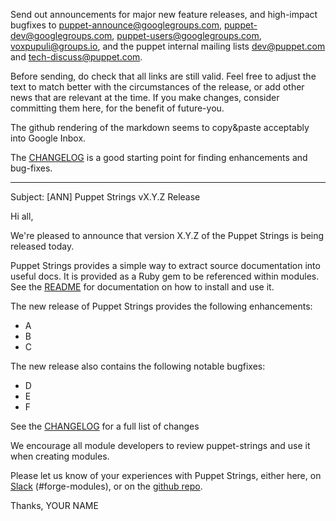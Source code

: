 Send out announcements for major new feature releases, and high-impact bugfixes to <puppet-announce@googlegroups.com>, <puppet-dev@googlegroups.com>, <puppet-users@googlegroups.com>, <voxpupuli@groups.io>, and the puppet internal mailing lists <dev@puppet.com> and <tech-discuss@puppet.com>.

Before sending, do check that all links are still valid. Feel free to adjust the text to match better with the circumstances of the release, or add other news that are relevant at the time. If you make changes, consider committing them here, for the benefit of future-you.

The github rendering of the markdown seems to copy&paste acceptably into Google Inbox.

The [CHANGELOG](https://github.com/puppetlabs/puppet-strings/blob/main/CHANGELOG.md) is a good starting point for finding enhancements and bug-fixes.

---

Subject: [ANN] Puppet Strings vX.Y.Z Release

Hi all,

We're pleased to announce that version X.Y.Z of the Puppet Strings is being released today.

Puppet Strings provides a simple way to extract source documentation into useful docs. It is provided as a Ruby gem to be referenced within modules. See the [README](https://github.com/puppetlabs/puppet-strings#installing-puppet-strings) for documentation on how to install and use it.


The new release of Puppet Strings provides the following enhancements:

* A
* B
* C

The new release also contains the following notable bugfixes:

* D
* E
* F

See the [CHANGELOG](https://github.com/puppetlabs/puppet-strings/blob/main/CHANGELOG.md) for a full list of changes

We encourage all module developers to review puppet-strings and use it when creating modules.

Please let us know of your experiences with Puppet Strings, either here, on [Slack](https://slack.puppet.com/) (#forge-modules), or on the [github repo](https://github.com/puppetlabs/puppet-strings).


Thanks,
YOUR NAME
